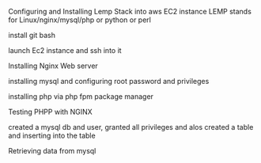 
Configuring and Installing Lemp Stack into aws EC2 instance
LEMP stands for Linux/nginx/mysql/php or python or perl

install git bash

launch Ec2 instance and ssh into it

Installing Nginx Web server

installing mysql and configuring root password and privileges

installing php via php fpm package manager

Testing PHPP with NGINX

created a mysql db and user, granted all privileges and alos created a table
and inserting into the table

Retrieving data from mysql 




